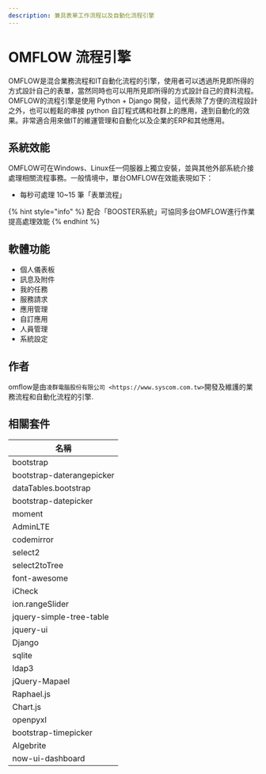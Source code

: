 ```yaml
---
description: 兼具表單工作流程以及自動化流程引擎
---
```


# OMFLOW 流程引擎

OMFLOW是混合業務流程和IT自動化流程的引擎，使用者可以透過所見即所得的方式設計自己的表單，當然同時也可以用所見即所得的方式設計自己的資料流程。\
OMFLOW的流程引擎是使用 Python + Django 開發，這代表除了方便的流程設計之外，也可以輕鬆的串接 python 自訂程式碼和社群上的應用，達到自動化的效果。非常適合用來做IT的維運管理和自動化以及企業的ERP和其他應用。

## 系統效能

OMFLOW可在Windows、Linux任一伺服器上獨立安裝，並與其他外部系統介接處理相關流程事務。一般情境中，單台OMFLOW在效能表現如下：

* 每秒可處理 10\~15 筆「表單流程」

{% hint style="info" %}
配合「BOOSTER系統」可協同多台OMFLOW進行作業提高處理效能
{% endhint %}

## 軟體功能

* 個人儀表板
* 訊息及附件
* 我的任務
* 服務請求&#x20;
* 應用管理&#x20;
* 自訂應用&#x20;
* 人員管理&#x20;
* 系統設定&#x20;

## 作者

omflow是由`凌群電腦股份有限公司 <https://www.syscom.com.tw>`開發及維護的業務流程和自動化流程的引擎.\
&#x20;

## 相關套件

| 名稱                        |
| ------------------------- |
| bootstrap                 |
| bootstrap-daterangepicker |
| dataTables.bootstrap      |
| bootstrap-datepicker      |
| moment                    |
| AdminLTE                  |
| codemirror                |
| select2                   |
| select2toTree             |
| font-awesome              |
| iCheck                    |
| ion.rangeSlider           |
| jquery-simple-tree-table  |
| jquery-ui                 |
| Django                    |
| sqlite                    |
| ldap3                     |
| jQuery-Mapael             |
| Raphael.js                |
| Chart.js                  |
| openpyxl                  |
| bootstrap-timepicker      |
| Algebrite                 |
| now-ui-dashboard          |
